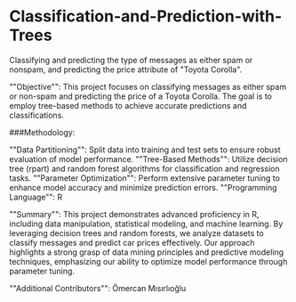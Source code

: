 # Classification-and-Prediction-with-Trees
Classifying and predicting the type of messages as either spam or nonspam, and predicting the price attribute of "Toyota Corolla".

""Objective"": This project focuses on classifying messages as either spam or non-spam and predicting the price of a Toyota Corolla. The goal is to employ tree-based methods to achieve accurate predictions and classifications.

###Methodology:

""Data Partitioning"": Split data into training and test sets to ensure robust evaluation of model performance.
""Tree-Based Methods"": Utilize decision tree (rpart) and random forest algorithms for classification and regression tasks.
""Parameter Optimization"": Perform extensive parameter tuning to enhance model accuracy and minimize prediction errors.
""Programming Language"": R

""Summary"": This project demonstrates advanced proficiency in R, including data manipulation, statistical modeling, and machine learning. By leveraging decision trees and random forests, we analyze datasets to classify messages and predict car prices effectively. Our approach highlights a strong grasp of data mining principles and predictive modeling techniques, emphasizing our ability to optimize model performance through parameter tuning.

""Additional Contributors"": Ömercan Mısırlıoğlu
